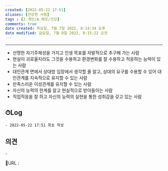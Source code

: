 ```yaml
---
created: [2022-05-22 17:51]
aliases: [건강한 사람]
tags : [2.개인/A.메모/건강]
comments: true
date created: 목요일, 7월 7일 2022, 8:14:34 오후
date modified: 금요일, 7월 8일 2022, 8:15:22 오전
---
```


---

- 선명한 자기주체성을 가지고 인생 목표를 자발적으로 추구해 가는 사람
- 현실이 괴로울지라도 그것을 수용하고 환경변화를 잘 수용하고 적응하는 능력이 있는 사람
- 대인관계 면에서 상대방 입장에서 생각할 줄 알고, 상대의 요구를 수용할 수 있어 대인관계를 지속적으로 유지할 수 있는 사람
- 만족스러운 이성관계를 유지할 수 있는 사람
- 자신의 능력의 한계를 알고 현실적으로 받아들이는 사람
- 직업적응을 잘 하고 자신의 능력의 실현을 통한 성취감을 갖고 있는 사람

## ⏱Log
	- 2022-05-22 17:51 최초 작성

## 의견
	-


📙URL :